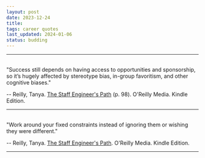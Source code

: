 ```yaml
---
layout: post
date: 2023-12-24
title: 
tags: career quotes
last_updated: 2024-01-06
status: budding
---
```


---
<br>
"Success still depends on having access to opportunities and sponsorship, so it’s hugely affected by stereotype bias, in-group favoritism, and other cognitive biases."

-- Reilly, Tanya. [The Staff Engineer's Path](https://www.oreilly.com/library/view/the-staff-engineers/9781098118723/) (p. 98). O'Reilly Media. Kindle Edition.

---
<br>
"Work around your fixed constraints instead of ignoring them or wishing they were different."

-- Reilly, Tanya. [The Staff Engineer's Path](https://www.oreilly.com/library/view/the-staff-engineers/9781098118723/). O'Reilly Media. Kindle Edition.

---


